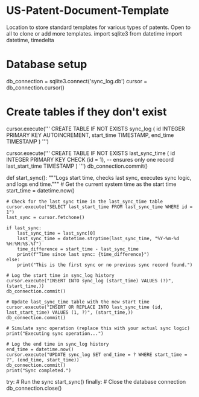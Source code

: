 # US-Patent-Document-Template
Location to store standard templates for various types of patents. Open to all to clone or add more templates.
import sqlite3
from datetime import datetime, timedelta

# Database setup
db_connection = sqlite3.connect('sync_log.db')
cursor = db_connection.cursor()

# Create tables if they don't exist
cursor.execute('''
    CREATE TABLE IF NOT EXISTS sync_log (
        id INTEGER PRIMARY KEY AUTOINCREMENT,
        start_time TIMESTAMP,
        end_time TIMESTAMP
    )
''')

cursor.execute('''
    CREATE TABLE IF NOT EXISTS last_sync_time (
        id INTEGER PRIMARY KEY CHECK (id = 1), -- ensures only one record
        last_start_time TIMESTAMP
    )
''')
db_connection.commit()

def start_sync():
    """Logs start time, checks last sync, executes sync logic, and logs end time."""
    # Get the current system time as the start time
    start_time = datetime.now()

    # Check for the last sync time in the last_sync_time table
    cursor.execute("SELECT last_start_time FROM last_sync_time WHERE id = 1")
    last_sync = cursor.fetchone()
    
    if last_sync:
        last_sync_time = last_sync[0]
        last_sync_time = datetime.strptime(last_sync_time, "%Y-%m-%d %H:%M:%S.%f")
        time_difference = start_time - last_sync_time
        print(f"Time since last sync: {time_difference}")
    else:
        print("This is the first sync or no previous sync record found.")

    # Log the start time in sync_log history
    cursor.execute("INSERT INTO sync_log (start_time) VALUES (?)", (start_time,))
    db_connection.commit()

    # Update last_sync_time table with the new start time
    cursor.execute("INSERT OR REPLACE INTO last_sync_time (id, last_start_time) VALUES (1, ?)", (start_time,))
    db_connection.commit()

    # Simulate sync operation (replace this with your actual sync logic)
    print("Executing sync operation...")

    # Log the end time in sync_log history
    end_time = datetime.now()
    cursor.execute("UPDATE sync_log SET end_time = ? WHERE start_time = ?", (end_time, start_time))
    db_connection.commit()
    print("Sync completed.")

try:
    # Run the sync
    start_sync()
finally:
    # Close the database connection
    db_connection.close()
